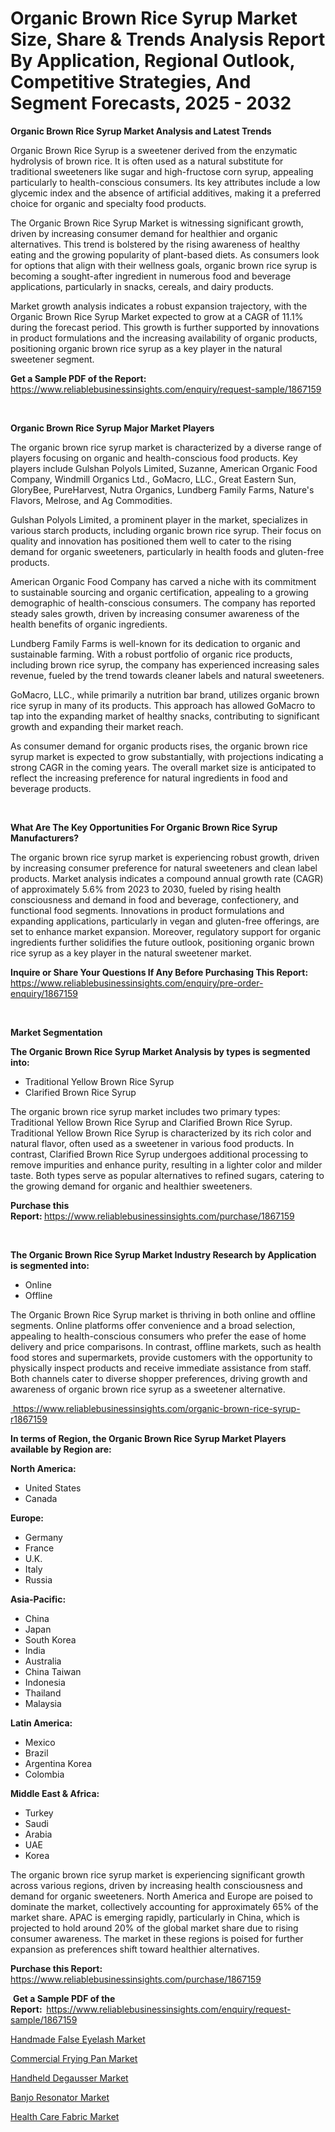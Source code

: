 <p><h1>Organic Brown Rice Syrup Market Size, Share & Trends Analysis Report By Application, Regional Outlook, Competitive Strategies, And Segment Forecasts, 2025 - 2032</h1></p><p><strong>Organic Brown Rice Syrup Market Analysis and Latest Trends</strong></p>
<p><p>Organic Brown Rice Syrup is a sweetener derived from the enzymatic hydrolysis of brown rice. It is often used as a natural substitute for traditional sweeteners like sugar and high-fructose corn syrup, appealing particularly to health-conscious consumers. Its key attributes include a low glycemic index and the absence of artificial additives, making it a preferred choice for organic and specialty food products.</p><p>The Organic Brown Rice Syrup Market is witnessing significant growth, driven by increasing consumer demand for healthier and organic alternatives. This trend is bolstered by the rising awareness of healthy eating and the growing popularity of plant-based diets. As consumers look for options that align with their wellness goals, organic brown rice syrup is becoming a sought-after ingredient in numerous food and beverage applications, particularly in snacks, cereals, and dairy products.</p><p>Market growth analysis indicates a robust expansion trajectory, with the Organic Brown Rice Syrup Market expected to grow at a CAGR of 11.1% during the forecast period. This growth is further supported by innovations in product formulations and the increasing availability of organic products, positioning organic brown rice syrup as a key player in the natural sweetener segment.</p></p>
<p><strong>Get a Sample PDF of the Report:&nbsp;</strong> <a href="https://www.reliablebusinessinsights.com/enquiry/request-sample/1867159?utm_campaign=57&utm_medium=2&utm_source=Github&utm_content=ia&utm_term=09022025&utm_id=organic-brown-rice-syrup">https://www.reliablebusinessinsights.com/enquiry/request-sample/1867159</a></p>
<p>&nbsp;</p>
<p><strong>Organic Brown Rice Syrup Major Market Players</strong></p>
<p><p>The organic brown rice syrup market is characterized by a diverse range of players focusing on organic and health-conscious food products. Key players include Gulshan Polyols Limited, Suzanne, American Organic Food Company, Windmill Organics Ltd., GoMacro, LLC., Great Eastern Sun, GloryBee, PureHarvest, Nutra Organics, Lundberg Family Farms, Nature's Flavors, Melrose, and Ag Commodities.</p><p>Gulshan Polyols Limited, a prominent player in the market, specializes in various starch products, including organic brown rice syrup. Their focus on quality and innovation has positioned them well to cater to the rising demand for organic sweeteners, particularly in health foods and gluten-free products. </p><p>American Organic Food Company has carved a niche with its commitment to sustainable sourcing and organic certification, appealing to a growing demographic of health-conscious consumers. The company has reported steady sales growth, driven by increasing consumer awareness of the health benefits of organic ingredients.</p><p>Lundberg Family Farms is well-known for its dedication to organic and sustainable farming. With a robust portfolio of organic rice products, including brown rice syrup, the company has experienced increasing sales revenue, fueled by the trend towards cleaner labels and natural sweeteners.</p><p>GoMacro, LLC., while primarily a nutrition bar brand, utilizes organic brown rice syrup in many of its products. This approach has allowed GoMacro to tap into the expanding market of healthy snacks, contributing to significant growth and expanding their market reach.</p><p>As consumer demand for organic products rises, the organic brown rice syrup market is expected to grow substantially, with projections indicating a strong CAGR in the coming years. The overall market size is anticipated to reflect the increasing preference for natural ingredients in food and beverage products.</p></p>
<p>&nbsp;</p>
<p><strong>What Are The Key Opportunities For Organic Brown Rice Syrup Manufacturers?</strong></p>
<p><p>The organic brown rice syrup market is experiencing robust growth, driven by increasing consumer preference for natural sweeteners and clean label products. Market analysis indicates a compound annual growth rate (CAGR) of approximately 5.6% from 2023 to 2030, fueled by rising health consciousness and demand in food and beverage, confectionery, and functional food segments. Innovations in product formulations and expanding applications, particularly in vegan and gluten-free offerings, are set to enhance market expansion. Moreover, regulatory support for organic ingredients further solidifies the future outlook, positioning organic brown rice syrup as a key player in the natural sweetener market.</p></p>
<p><strong>Inquire or Share Your Questions If Any Before Purchasing This Report:</strong> <a href="https://www.reliablebusinessinsights.com/enquiry/pre-order-enquiry/1867159?utm_campaign=57&utm_medium=2&utm_source=Github&utm_content=ia&utm_term=09022025&utm_id=organic-brown-rice-syrup">https://www.reliablebusinessinsights.com/enquiry/pre-order-enquiry/1867159</a></p>
<p>&nbsp;</p>
<p><strong>Market Segmentation</strong></p>
<p><strong>The Organic Brown Rice Syrup Market Analysis by types is segmented into:</strong></p>
<p><ul><li>Traditional Yellow Brown Rice Syrup</li><li>Clarified Brown Rice Syrup</li></ul></p>
<p><p>The organic brown rice syrup market includes two primary types: Traditional Yellow Brown Rice Syrup and Clarified Brown Rice Syrup. Traditional Yellow Brown Rice Syrup is characterized by its rich color and natural flavor, often used as a sweetener in various food products. In contrast, Clarified Brown Rice Syrup undergoes additional processing to remove impurities and enhance purity, resulting in a lighter color and milder taste. Both types serve as popular alternatives to refined sugars, catering to the growing demand for organic and healthier sweeteners.</p></p>
<p><strong>Purchase this Report:&nbsp;</strong><a href="https://www.reliablebusinessinsights.com/purchase/1867159?utm_campaign=57&utm_medium=2&utm_source=Github&utm_content=ia&utm_term=09022025&utm_id=organic-brown-rice-syrup">https://www.reliablebusinessinsights.com/purchase/1867159</a></p>
<p>&nbsp;</p>
<p><strong>The Organic Brown Rice Syrup Market Industry Research by Application is segmented into:</strong></p>
<p><ul><li>Online</li><li>Offline</li></ul></p>
<p><p>The Organic Brown Rice Syrup market is thriving in both online and offline segments. Online platforms offer convenience and a broad selection, appealing to health-conscious consumers who prefer the ease of home delivery and price comparisons. In contrast, offline markets, such as health food stores and supermarkets, provide customers with the opportunity to physically inspect products and receive immediate assistance from staff. Both channels cater to diverse shopper preferences, driving growth and awareness of organic brown rice syrup as a sweetener alternative.</p></p>
<p><a href="https://www.reliablebusinessinsights.com/organic-brown-rice-syrup-r1867159?utm_campaign=57&utm_medium=2&utm_source=Github&utm_content=ia&utm_term=09022025&utm_id=organic-brown-rice-syrup">&nbsp;https://www.reliablebusinessinsights.com/organic-brown-rice-syrup-r1867159</a></p>
<p><strong>In terms of Region, the Organic Brown Rice Syrup Market Players available by Region are:</strong></p>
<p>
    <p> <strong> North America: </strong>
        <ul>
            <li>United States</li>
            <li>Canada</li>
        </ul>
        </p> 
    <p> <strong> Europe: </strong>
        <ul>
            <li>Germany</li>
            <li>France</li>
            <li>U.K.</li>
            <li>Italy</li>
            <li>Russia</li>
        </ul>
        </p> 
    <p> <strong> Asia-Pacific: </strong>
        <ul>
            <li>China</li>
            <li>Japan</li>
            <li>South Korea</li>
            <li>India</li>
            <li>Australia</li>
            <li>China Taiwan</li>
            <li>Indonesia</li>
            <li>Thailand</li>
            <li>Malaysia</li>
        </ul>
        </p> 
    <p> <strong> Latin America: </strong>
        <ul>
            <li>Mexico</li>
            <li>Brazil</li>
            <li>Argentina Korea</li>
            <li>Colombia</li>
        </ul>
        </p> 
    <p> <strong> Middle East & Africa: </strong>
        <ul>
            <li>Turkey</li>
            <li>Saudi</li>
            <li>Arabia</li>
            <li>UAE</li>
            <li>Korea</li>
        </ul>
    </p>
    </p>
<p><p>The organic brown rice syrup market is experiencing significant growth across various regions, driven by increasing health consciousness and demand for organic sweeteners. North America and Europe are poised to dominate the market, collectively accounting for approximately 65% of the market share. APAC is emerging rapidly, particularly in China, which is projected to hold around 20% of the global market share due to rising consumer awareness. The market in these regions is poised for further expansion as preferences shift toward healthier alternatives.</p></p>
<p><strong>Purchase this Report: </strong><a href="https://www.reliablebusinessinsights.com/purchase/1867159?utm_campaign=57&utm_medium=2&utm_source=Github&utm_content=ia&utm_term=09022025&utm_id=organic-brown-rice-syrup">https://www.reliablebusinessinsights.com/purchase/1867159</a></p>
<p>&nbsp;<strong>Get a Sample PDF of the Report:&nbsp;&nbsp;</strong><a href="https://www.reliablebusinessinsights.com/enquiry/request-sample/1867159?utm_campaign=57&utm_medium=2&utm_source=Github&utm_content=ia&utm_term=09022025&utm_id=organic-brown-rice-syrup">https://www.reliablebusinessinsights.com/enquiry/request-sample/1867159</a></p>
<p><strong></strong></p>
<p><p><a href="https://github.com/djarixneoza/Market-Research-Report-List-1/blob/main/handmade-false-eyelash-market.md?utm_campaign=57&utm_medium=2&utm_source=Github&utm_content=ia&utm_term=09022025&utm_id=organic-brown-rice-syrup">Handmade False Eyelash Market</a></p><p><a href="https://github.com/akermigarib/Market-Research-Report-List-1/blob/main/commercial-frying-pan-market.md?utm_campaign=57&utm_medium=2&utm_source=Github&utm_content=ia&utm_term=09022025&utm_id=organic-brown-rice-syrup">Commercial Frying Pan Market</a></p><p><a href="https://github.com/sapsaidamary/Market-Research-Report-List-1/blob/main/handheld-degausser-market.md?utm_campaign=57&utm_medium=2&utm_source=Github&utm_content=ia&utm_term=09022025&utm_id=organic-brown-rice-syrup">Handheld Degausser Market</a></p><p><a href="https://github.com/dushornerfe/Market-Research-Report-List-1/blob/main/banjo-resonator-market.md?utm_campaign=57&utm_medium=2&utm_source=Github&utm_content=ia&utm_term=09022025&utm_id=organic-brown-rice-syrup">Banjo Resonator Market</a></p><p><a href="https://github.com/jandedaboy1/Market-Research-Report-List-1/blob/main/health-care-fabric-market.md?utm_campaign=57&utm_medium=2&utm_source=Github&utm_content=ia&utm_term=09022025&utm_id=organic-brown-rice-syrup">Health Care Fabric Market</a></p></p>
